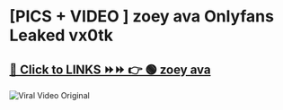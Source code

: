 
 # [PICS + VIDEO ] zoey ava Onlyfans Leaked vx0tk

## <h2><a href="https://clipsfans.com/zoey_ava&ref=git">🔗 Click to LINKS ⏩⏩ 👉 🟢 zoey ava </a></h2>

<a href="https://clipsfans.com/zoey_ava&ref=git" rel="nofollow" data-target="animated-image.originalLink"><img src="https://i.ibb.co.com/xMMVF88/686577567.gif" alt="Viral Video Original" style="max-width: 100%; display: inline-block;" data-target="animated-image.originalImage"></a>

